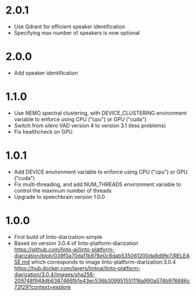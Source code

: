 # 2.0.1
- Use Qdrant for efficient speaker identification
- Specifying max number of speakers is now optional

# 2.0.0
- Add speaker identification

# 1.1.0
- Use NEMO spectral clustering, with DEVICE_CLUSTERING environment variable to enforce using CPU ("cpu") or GPU ("cuda")
- Switch from silero VAD version 4 to version 3.1 (less problems)
- Fix healthcheck on GPU

# 1.0.1
- Add DEVICE environment variable to enforce using CPU ("cpu") or GPU ("cuda")
- Fix multi-threading, and add NUM_THREADS environment variable to control the maximum number of threads
- Upgrade to speechbrain version 1.0.0

# 1.0.0
- First build of linto-diarization-simple
- Based on version 3.0.4 of linto-platform-diarization https://github.com/linto-ai/linto-platform-diarization/blob/039f0a70da11b978e0c8dab535061200da8d9fe7/RELEASE.md
  which corresponds to image linto-platform-diarization:3.0.4 https://hub.docker.com/layers/lintoai/linto-platform-diarization/3.0.4/images/sha256-209748f948db6387466fb1e43ec536b309951551116a990a574b976686c72f29?context=explore